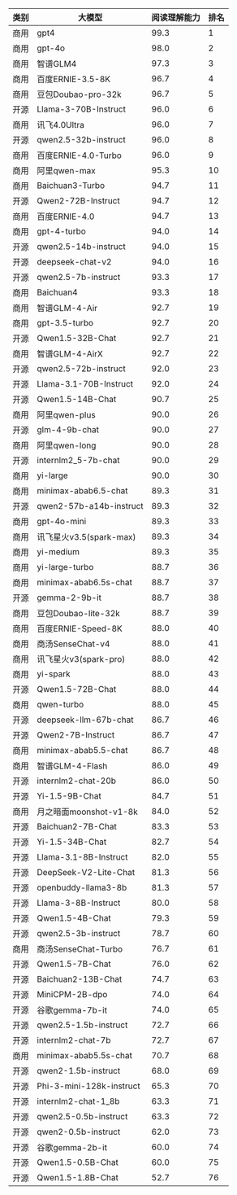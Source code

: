 
| 类别 | 大模型                         | 阅读理解能力 | 排名 |
|-----|------------------------------|---------|----|
|商用|gpt4|99.3|1|
|商用|gpt-4o|98.0|2|
|商用|智谱GLM4|97.3|3|
|商用|百度ERNIE-3.5-8K|96.7|4|
|商用|豆包Doubao-pro-32k|96.7|5|
|开源|Llama-3-70B-Instruct|96.0|6|
|商用|讯飞4.0Ultra|96.0|7|
|开源|qwen2.5-32b-instruct|96.0|8|
|商用|百度ERNIE-4.0-Turbo|96.0|9|
|商用|阿里qwen-max|95.3|10|
|商用|Baichuan3-Turbo|94.7|11|
|开源|Qwen2-72B-Instruct|94.7|12|
|商用|百度ERNIE-4.0|94.7|13|
|商用|gpt-4-turbo|94.0|14|
|开源|qwen2.5-14b-instruct|94.0|15|
|开源|deepseek-chat-v2|94.0|16|
|开源|qwen2.5-7b-instruct|93.3|17|
|商用|Baichuan4|93.3|18|
|商用|智谱GLM-4-Air|92.7|19|
|商用|gpt-3.5-turbo|92.7|20|
|开源|Qwen1.5-32B-Chat|92.7|21|
|商用|智谱GLM-4-AirX|92.7|22|
|开源|qwen2.5-72b-instruct|92.0|23|
|开源|Llama-3.1-70B-Instruct|92.0|24|
|开源|Qwen1.5-14B-Chat|90.7|25|
|商用|阿里qwen-plus|90.0|26|
|开源|glm-4-9b-chat|90.0|27|
|商用|阿里qwen-long|90.0|28|
|开源|internlm2_5-7b-chat|90.0|29|
|商用|yi-large|90.0|30|
|商用|minimax-abab6.5-chat|89.3|31|
|开源|qwen2-57b-a14b-instruct|89.3|32|
|商用|gpt-4o-mini|89.3|33|
|商用|讯飞星火v3.5(spark-max)|89.3|34|
|商用|yi-medium|89.3|35|
|商用|yi-large-turbo|88.7|36|
|商用|minimax-abab6.5s-chat|88.7|37|
|开源|gemma-2-9b-it|88.7|38|
|商用|豆包Doubao-lite-32k|88.7|39|
|商用|百度ERNIE-Speed-8K|88.0|40|
|商用|商汤SenseChat-v4|88.0|41|
|商用|讯飞星火v3(spark-pro)|88.0|42|
|商用|yi-spark|88.0|43|
|开源|Qwen1.5-72B-Chat|88.0|44|
|商用|qwen-turbo|88.0|45|
|开源|deepseek-llm-67b-chat|86.7|46|
|开源|Qwen2-7B-Instruct|86.7|47|
|商用|minimax-abab5.5-chat|86.7|48|
|商用|智谱GLM-4-Flash|86.0|49|
|开源|internlm2-chat-20b|86.0|50|
|开源|Yi-1.5-9B-Chat|84.7|51|
|商用|月之暗面moonshot-v1-8k|84.0|52|
|开源|Baichuan2-7B-Chat|83.3|53|
|开源|Yi-1.5-34B-Chat|82.7|54|
|开源|Llama-3.1-8B-Instruct|82.0|55|
|开源|DeepSeek-V2-Lite-Chat|81.3|56|
|开源|openbuddy-llama3-8b|81.3|57|
|开源|Llama-3-8B-Instruct|80.0|58|
|开源|Qwen1.5-4B-Chat|79.3|59|
|开源|qwen2.5-3b-instruct|78.7|60|
|商用|商汤SenseChat-Turbo|76.7|61|
|开源|Qwen1.5-7B-Chat|76.0|62|
|开源|Baichuan2-13B-Chat|74.7|63|
|开源|MiniCPM-2B-dpo|74.0|64|
|开源|谷歌gemma-7b-it|74.0|65|
|开源|qwen2.5-1.5b-instruct|72.7|66|
|开源|internlm2-chat-7b|72.7|67|
|商用|minimax-abab5.5s-chat|70.7|68|
|开源|qwen2-1.5b-instruct|68.0|69|
|开源|Phi-3-mini-128k-instruct|65.3|70|
|开源|internlm2-chat-1_8b|63.3|71|
|开源|qwen2.5-0.5b-instruct|63.3|72|
|开源|qwen2-0.5b-instruct|62.0|73|
|开源|谷歌gemma-2b-it|60.0|74|
|开源|Qwen1.5-0.5B-Chat|60.0|75|
|开源|Qwen1.5-1.8B-Chat|52.7|76|


